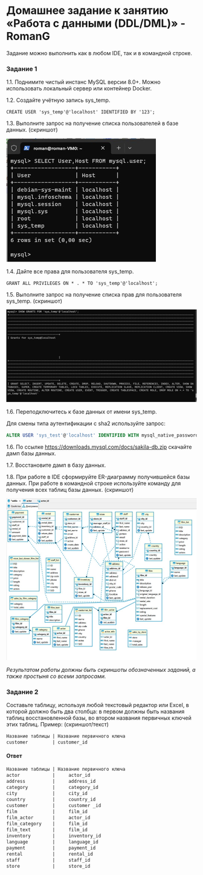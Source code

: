 # Домашнее задание к занятию «Работа с данными (DDL/DML)» - RomanG


Задание можно выполнить как в любом IDE, так и в командной строке.

### Задание 1
1.1. Поднимите чистый инстанс MySQL версии 8.0+. Можно использовать локальный сервер или контейнер Docker.

1.2. Создайте учётную запись sys_temp. 
```
CREATE USER 'sys_temp'@'localhost' IDENTIFIED BY '123';
```

1.3. Выполните запрос на получение списка пользователей в базе данных. (скриншот)

![task1.1](https://github.com/RomanVol1/hw-sdb/blob/main/ddl.%D0%B7%D0%B0%D0%B4%D0%B0%D0%BD%D0%B8%D0%B51.1.jpg)


1.4. Дайте все права для пользователя sys_temp. 

```
GRANT ALL PRIVILEGES ON * . * TO 'sys_temp'@'localhost';
```

1.5. Выполните запрос на получение списка прав для пользователя sys_temp. (скриншот)

![task1.2](https://github.com/RomanVol1/hw-sdb/blob/main/ddl.%D0%B7%D0%B0%D0%B4%D0%B0%D0%BD%D0%B8%D0%B51.2.jpg)


1.6. Переподключитесь к базе данных от имени sys_temp.

Для смены типа аутентификации с sha2 используйте запрос: 
```sql
ALTER USER 'sys_test'@'localhost' IDENTIFIED WITH mysql_native_password BY 'password';
```
1.6. По ссылке https://downloads.mysql.com/docs/sakila-db.zip скачайте дамп базы данных.

1.7. Восстановите дамп в базу данных.

1.8. При работе в IDE сформируйте ER-диаграмму получившейся базы данных. При работе в командной строке используйте команду для получения всех таблиц базы данных. (скриншот)

![task1.3](https://github.com/RomanVol1/hw-sdb/blob/main/ddl.%D0%B7%D0%B0%D0%B4%D0%B0%D0%BD%D0%B8%D0%B51.3.jpg)

*Результатом работы должны быть скриншоты обозначенных заданий, а также простыня со всеми запросами.*


### Задание 2
Составьте таблицу, используя любой текстовый редактор или Excel, в которой должно быть два столбца: в первом должны быть названия таблиц восстановленной базы, во втором названия первичных ключей этих таблиц. Пример: (скриншот/текст)
```
Название таблицы | Название первичного ключа
customer         | customer_id
```

#### Ответ

```
Название таблицы | Название первичного ключа
actor            |     actor_id
address          |     address_id
category         |     category_id
city             |     city_id
country          |     country_id
customer         |     customer _id
film             |     film_id
film_actor       |     actor_id
film_category    |     film_id
film_text        |     film_id
inventory        |     inventory_id
language         |     language_id
payment          |     payment_id
rental           |     rental_id
staff            |     staff_id
store            |     store_id
```
